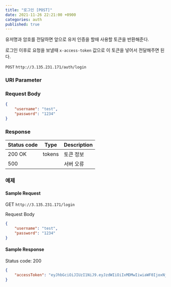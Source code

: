 ```yaml
---
title: "로그인 [POST]"
date: 2021-11-26 22:21:00 +0900
categories: auth
published: true
---
```


유저명과 암호를 전달하면 앞으로 유저 인증을 할때 사용할 토큰을 반환해준다.

로그인 이후로 요청을 보낼때 `x-access-token` 값으로 이 토큰을 넣어서 전달해주면 된다.

`POST` `http://3.135.231.171/auth/login`

### URI Parameter

### Request Body

```json
{
    "username": "test",
    "password": "1234"
}
```

### Response

| Status code | Type   | Description |
| ----------- | ------ | ----------- |
| 200 OK      | tokens | 토큰 정보   |
| 500         |        | 서버 오류   |



### 예제

#### Sample Request

GET `http://3.135.231.171/login`

Request Body

```json
{
    "username": "test",
    "password": "1234"
}
```

#### Sample Response

Status code: 200

```json
{
    "accessToken": "eyJhbGciOiJIUzI1NiJ9.eyJzdWIiOiIxMDMwIiwiaWF0IjoxNjM4NzgzMDc5LCJleHAiOjEwMDAwMDE2Mzg3ODMwNzl9.05kaxXmS9xHCtE1_nBMTDReZu1gE0FOcIcBxMbb6ZrU"
}
```

